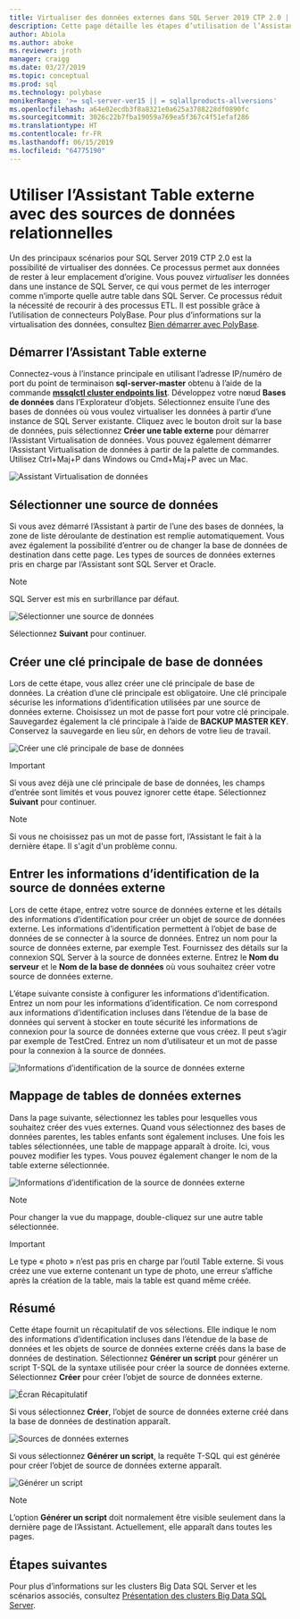 ```yaml
---
title: Virtualiser des données externes dans SQL Server 2019 CTP 2.0 | Microsoft Docs
description: Cette page détaille les étapes d’utilisation de l’Assistant Création d’une table externe pour des sources de données relationnelles.
author: Abiola
ms.author: aboke
ms.reviewer: jroth
manager: craigg
ms.date: 03/27/2019
ms.topic: conceptual
ms.prod: sql
ms.technology: polybase
monikerRange: '>= sql-server-ver15 || = sqlallproducts-allversions'
ms.openlocfilehash: a64e02ecdb3f8a8321e0a625a3788228df0890fc
ms.sourcegitcommit: 3026c22b7fba19059a769ea5f367c4f51efaf286
ms.translationtype: HT
ms.contentlocale: fr-FR
ms.lasthandoff: 06/15/2019
ms.locfileid: "64775190"
---
```

# <a name="use-the-external-table-wizard-with-relational-data-sources"></a>Utiliser l’Assistant Table externe avec des sources de données relationnelles

Un des principaux scénarios pour SQL Server 2019 CTP 2.0 est la possibilité de virtualiser des données. Ce processus permet aux données de rester à leur emplacement d’origine. Vous pouvez *virtualiser* les données dans une instance de SQL Server, ce qui vous permet de les interroger comme n’importe quelle autre table dans SQL Server. Ce processus réduit la nécessité de recourir à des processus ETL. Il est possible grâce à l’utilisation de connecteurs PolyBase. Pour plus d’informations sur la virtualisation des données, consultez [Bien démarrer avec PolyBase](polybase-guide.md).

## <a name="start-the-external-table-wizard"></a>Démarrer l’Assistant Table externe

Connectez-vous à l’instance principale en utilisant l’adresse IP/numéro de port du point de terminaison **sql-server-master** obtenu à l’aide de la commande [**mssqlctl cluster endpoints list**](../../big-data-cluster/deployment-guidance.md#endpoints). Développez votre nœud **Bases de données** dans l’Explorateur d’objets. Sélectionnez ensuite l’une des bases de données où vous voulez virtualiser les données à partir d’une instance de SQL Server existante. Cliquez avec le bouton droit sur la base de données, puis sélectionnez **Créer une table externe** pour démarrer l’Assistant Virtualisation de données. Vous pouvez également démarrer l’Assistant Virtualisation de données à partir de la palette de commandes. Utilisez Ctrl+Maj+P dans Windows ou Cmd+Maj+P avec un Mac.

![Assistant Virtualisation de données](media/data-virtualization/virtualize-data-wizard.png)
## <a name="select-a-data-source"></a>Sélectionner une source de données

Si vous avez démarré l’Assistant à partir de l’une des bases de données, la zone de liste déroulante de destination est remplie automatiquement. Vous avez également la possibilité d’entrer ou de changer la base de données de destination dans cette page. Les types de sources de données externes pris en charge par l’Assistant sont SQL Server et Oracle.

> [!NOTE]
>SQL Server est mis en surbrillance par défaut.


![Sélectionner une source de données](media/data-virtualization/select-data-source.png)

Sélectionnez **Suivant** pour continuer.

## <a name="create-a-database-master-key"></a>Créer une clé principale de base de données

Lors de cette étape, vous allez créer une clé principale de base de données. La création d’une clé principale est obligatoire. Une clé principale sécurise les informations d’identification utilisées par une source de données externe. Choisissez un mot de passe fort pour votre clé principale. Sauvegardez également la clé principale à l’aide de **BACKUP MASTER KEY**. Conservez la sauvegarde en lieu sûr, en dehors de votre lieu de travail.

![Créer une clé principale de base de données](media/data-virtualization/virtualize-data-master-key.png)

> [!IMPORTANT]
> Si vous avez déjà une clé principale de base de données, les champs d’entrée sont limités et vous pouvez ignorer cette étape. Sélectionnez **Suivant** pour continuer.

> [!NOTE]
> Si vous ne choisissez pas un mot de passe fort, l’Assistant le fait à la dernière étape. Il s'agit d'un problème connu.

## <a name="enter-external-data-source-credentials"></a>Entrer les informations d’identification de la source de données externe

Lors de cette étape, entrez votre source de données externe et les détails des informations d’identification pour créer un objet de source de données externe. Les informations d’identification permettent à l’objet de base de données de se connecter à la source de données. Entrez un nom pour la source de données externe, par exemple Test. Fournissez des détails sur la connexion SQL Server à la source de données externe. Entrez le **Nom du serveur** et le **Nom de la base de données** où vous souhaitez créer votre source de données externe.

L’étape suivante consiste à configurer les informations d’identification. Entrez un nom pour les informations d’identification. Ce nom correspond aux informations d’identification incluses dans l’étendue de la base de données qui servent à stocker en toute sécurité les informations de connexion pour la source de données externe que vous créez. Il peut s’agir par exemple de TestCred. Entrez un nom d’utilisateur et un mot de passe pour la connexion à la source de données.

![Informations d’identification de la source de données externe](media/data-virtualization/data-source-credentials.png)

## <a name="external-data-table-mapping"></a>Mappage de tables de données externes

Dans la page suivante, sélectionnez les tables pour lesquelles vous souhaitez créer des vues externes. Quand vous sélectionnez des bases de données parentes, les tables enfants sont également incluses. Une fois les tables sélectionnées, une table de mappage apparaît à droite. Ici, vous pouvez modifier les types. Vous pouvez également changer le nom de la table externe sélectionnée.

![Informations d’identification de la source de données externe](media/data-virtualization/data-table-mapping.png)

> [!NOTE]
>Pour changer la vue du mappage, double-cliquez sur une autre table sélectionnée.

> [!IMPORTANT]
>Le type « photo » n’est pas pris en charge par l’outil Table externe. Si vous créez une vue externe contenant un type de photo, une erreur s’affiche après la création de la table, mais la table est quand même créée.

## <a name="summary"></a>Résumé

Cette étape fournit un récapitulatif de vos sélections. Elle indique le nom des informations d’identification incluses dans l’étendue de la base de données et les objets de source de données externe créés dans la base de données de destination. Sélectionnez **Générer un script** pour générer un script T-SQL de la syntaxe utilisée pour créer la source de données externe. Sélectionnez **Créer** pour créer l’objet de source de données externe.

![Écran Récapitulatif](media/data-virtualization/virtualize-data-summary.png)

Si vous sélectionnez **Créer**, l’objet de source de données externe créé dans la base de données de destination apparaît.

![Sources de données externes](media/data-virtualization/external-data-sources.png)

Si vous sélectionnez **Générer un script**, la requête T-SQL qui est générée pour créer l’objet de source de données externe apparaît.

![Générer un script](media/data-virtualization/generated-script.png)

> [!NOTE]
> L’option **Générer un script** doit normalement être visible seulement dans la dernière page de l’Assistant. Actuellement, elle apparaît dans toutes les pages.

## <a name="next-steps"></a>Étapes suivantes

Pour plus d’informations sur les clusters Big Data SQL Server et les scénarios associés, consultez [Présentation des clusters Big Data SQL Server](../../big-data-cluster/big-data-cluster-overview.md).
